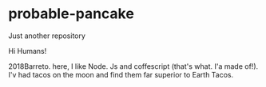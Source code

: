# probable-pancake
Just another repository


Hi Humans!

2018Barreto. here, I like Node. Js and coffescript (that's what. I'a made of!).
I'v had tacos on the moon and find them far superior to Earth Tacos.
